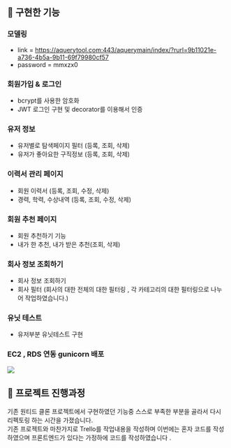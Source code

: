 

## 🌃 구현한 기능

### 모델링
+ link = https://aquerytool.com:443/aquerymain/index/?rurl=9b11021e-a736-4b5a-9b11-69f79980cf57
+ password = mmxzx0

### 회원가입 & 로그인
+ bcrypt를 사용한 암호화
+ JWT 로그인 구현 및 decorator를 이용해서 인증

### 유저 정보
+ 유저별로 탐색페이지 필터 (등록, 조회, 삭제)
+ 유저가 좋아요한 구직정보 (등록, 조회, 삭제)

### 이력서 관리 페이지
+ 회원 이력서 (등록, 조회, 수정, 삭제)
+ 경력, 학력, 수상내역 (등록, 조회, 수정, 삭제)

### 회원 추천 페이지
+ 회원 추천하기 기능
+ 내가 한 추천, 내가 받은 추천(조회, 삭제)

### 회사 정보 조회하기
+ 회사 정보 조회하기
+ 회사 필터
(회사의 대한 전체의 대한 필터링 , 각 카테고리의 대한 필터링으로 나누어 작업하였습니다.)

### 유닛 테스트
+ 유저부분 유닛테스트 구현

### EC2 , RDS 연동 gunicorn 배포 
![](https://images.velog.io/images/rmfrn2901/post/7ff97448-8639-476d-ac7b-7bdb82269028/%EC%8A%A4%ED%81%AC%EB%A6%B0%EC%83%B7,%202020-12-06%2005-09-25.png)

## 🌃 프로젝트 진행과정
기존 원티드 클론 프로젝트에서 구현하였던 기능중 스스로 부족한 부분을 골라서 다시 리펙토링 하는 시간을 가졌습니다.   
기존 프로젝트와 마찬가지로 Trello를 작업내용을 작성하며 이번에는 혼자 코드를 작성하였으며
프론트엔드가 있다는 가정하에 코드를 작성하였습니다 .

